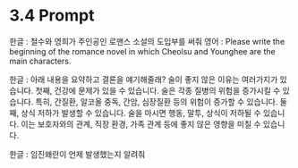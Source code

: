 # 3.4 Prompt
한글 : 철수와 영희가 주인공인 로맨스 소설의 도입부를 써줘
영어 : Please write the beginning of the romance novel in which Cheolsu and Younghee are the main characters.

한글 :
아래 내용을 요약하고 결론을 얘기해줄래?
술이 좋지 않은 이유는 여러가지가 있습니다.
첫째, 건강에 문제가 있을 수 있습니다. 술은 각종 질병의 위험을 증가시킬 수 있습니다. 특히, 간질환, 알코올 중독, 간암, 심장질환 등의 위험이 증가할 수 있습니다.
둘째, 상식 저하가 발생할 수 있습니다. 술을 마시면 행동, 말투, 상식이 저하될 수 있습니다. 이는 보호자와의 관계, 직장 환경, 가족 관계 등에 좋지 않은 영향을 미칠 수 있습니다.

한글 :
임진왜란이 언제 발생했는지 알려줘